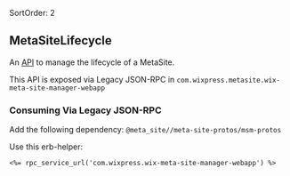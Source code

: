 SortOrder: 2
## MetaSiteLifecycle

An [API](https://github.com/wix-private/meta-site/blob/master/meta-site-protos/msm-protos/src/main/proto/com/wixpress/metasite/api/v1/meta_site_lifecycle.proto) to manage the lifecycle of a MetaSite.

This API is exposed via Legacy JSON-RPC in `com.wixpress.metasite.wix-meta-site-manager-webapp`

### Consuming Via Legacy JSON-RPC

Add the following dependency: `@meta_site//meta-site-protos/msm-protos`

Use this erb-helper:
```
<%= rpc_service_url('com.wixpress.wix-meta-site-manager-webapp') %>
```
